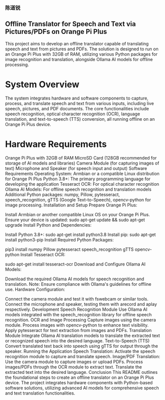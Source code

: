### 陈道锐

## Offline Translator for Speech and Text via Pictures/PDFs on Orange Pi Plus
This project aims to develop an offline translator capable of translating speech and text from pictures and PDFs. The solution is designed to run on an Orange Pi Plus with 32GB of RAM, utilizing various Python packages for image recognition and translation, alongside Ollama AI models for offline processing.

# System Overview
The system integrates hardware and software components to capture, process, and translate speech and text from various inputs, including live speech, pictures, and PDF documents. The core functionalities include speech recognition, optical character recognition (OCR), language translation, and text-to-speech (TTS) conversion, all running offline on an Orange Pi Plus device.

# Hardware Requirements
Orange Pi Plus with 32GB of RAM
MicroSD Card (128GB recommended for storage of AI models and libraries)
Camera Module (for capturing images of text)
Microphone and Speaker (for speech input and output)
Software Requirements
Operating System: Armbian or a compatible Linux distribution for Orange Pi Plus
Python 3.8+: The primary programming language for developing the application
Tesseract OCR: For optical character recognition
Ollama AI Models: For offline speech recognition and translation models
Additional Python packages: numpy, Pillow, pytesseract, speech_recognition, gTTS (Google Text-to-Speech), opencv-python for image processing.
Installation and Setup
Prepare Orange Pi Plus:

Install Armbian or another compatible Linux OS on your Orange Pi Plus.
Ensure your device is updated: sudo apt-get update && sudo apt-get upgrade
Install Python and Dependencies:

Install Python 3.8+: sudo apt-get install python3.8
Install pip: sudo apt-get install python3-pip
Install Required Python Packages:

pip3 install numpy Pillow pytesseract speech_recognition gTTS opencv-python
Install Tesseract OCR:

sudo apt-get install tesseract-ocr
Download and Configure Ollama AI Models:

Download the required Ollama AI models for speech recognition and translation.
Note: Ensure compliance with Ollama's guidelines for offline use.
Hardware Configuration:

Connect the camera module and test it with fswebcam or similar tools.
Connect the microphone and speaker, testing them with arecord and aplay respectively.
Development
Speech Recognition Module
Use Ollama AI models integrated with the speech_recognition library for offline speech recognition.
OCR and Image Processing
Capture images using the camera module.
Process images with opencv-python to enhance text visibility.
Apply pytesseract for text extraction from images and PDFs.
Translation Module
Integrate Ollama AI translation models to translate the extracted text or recognized speech into the desired language.
Text-to-Speech (TTS)
Convert translated text back into speech using gTTS for output through the speaker.
Running the Application
Speech Translation:
Activate the speech recognition module to capture and translate speech.
Image/PDF Translation:
Use the camera module to capture images or upload PDFs.
Process images/PDFs through the OCR module to extract text.
Translate the extracted text into the desired language.
Conclusion
This README outlines the foundational steps to create an offline translator on an Orange Pi Plus device. 
The project integrates hardware components with Python-based software solutions, utilizing advanced AI models for comprehensive speech and text translation functionalities. 

